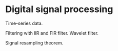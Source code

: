 # Digital signal processing

Time-series data.

Filtering with IIR and FIR filter. Wavelet filter. 

Signal resampling theorem. 
